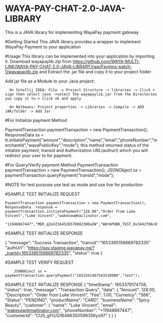 # WAYA-PAY-CHAT-2.0-JAVA-LIBRARY

This is a JAVA library for implementing WayaPay payment gateway

#Getting Started
This JAVA library provides a wrapper to implement WayaPay Payment to your application

#Usage
This library can be implemented into your application by importing it.
Download wayapaylib.zip from https://github.com/WAYA-MULTI-LINK/WAYA-PAY-CHAT-2.0-JAVA-LIBRARY/raw/Faymos-patch-1/wayapaylib.zip  and Extract the .jar file and copy it to your project folder

Add jar file as a Module to your Java project:

      On Intellij IDEA: File -> Project Structure -> libraries -> Click + sign then select java ->select the wayapaylib.jar from the Directories you copy it to-> click ok and apply
      
      On Netbeans: Project properties -> Libraries -> Compile -> ADD JAR/folder -> Add Jar
      
#For Initialize payment Method

 PaymentTransaction paymentTransaction = new PaymentTransaction();
 ResponseData ss = tt.initiatePayment("amount","description","name","email","phoneNumber","merchantId","wayaPublicKey","mode");
 this method returned status of the intialize payment, transid and Authorization URL(authurl) which you will redirect your user to for payment.

#For Query/Verify payment Method
PaymentTransaction paymentTransaction = new PaymentTransaction();
JSONObject ss =  paymentTransaction.queryPayment("transId","mode");
 
 #NOTE for test purpose use test as mode and use live for production


#SAMPLE TEST INITIALIZE REQUEST

    PaymentTransaction paymentTransaction = new PaymentTransaction();
  	ResponseData  response = paymentTransaction.initiatePayment("128.00","Order from Luke Vincent","Luke Vincent","wakexow@mailinator.com",
		"11948667447","MER_qZaVZ1645265780823HOaZW","WAYAPUBK_TEST_0x3442f06c8fa6454e90c5b1a518758c70","test");
		
    
#SAMPLE TEST INITIALIZE RESPONSE

{
    "message": "Success Transaction",
    "transid":"1653395156669782335"
    "authUrl": "https://pay.staging.wayapay.ng/?_tranId=1653395156669782335",
    "status": true
}


#SAMPLE TEST VERIFY REQUEST


        JSONObject ss =  paymentTransaction.queryPayment("1653341407543518988","test");
 
 
#SAMPLE TEST INITIALIZE RESPONSE
{
    "timeStamp": 1653379174758,
    "status": true,
    "message": "Transaction Query",
    "data": {
        "Amount": 128.00,
        "Description": "Order from Luke Vincent",
        "Fee": 1.00,
        "Currency": "566",
        "Status": "PENDING",
        "productName": "CARD",
        "businessName": "Spicy Beauty",
        "customer": {
            "name": "Luke Vincent",
            "email": "wakexow@mailinator.com",
            "phoneNumber": "+11948667447",
            "customerId": "CUS_gFtUQ16486350598356yz97"
        }
    }
}
